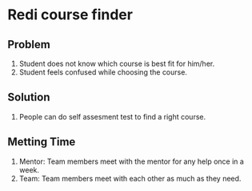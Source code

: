 # Redi course finder

## Problem

1. Student does not know which course is best fit for him/her.
2. Student feels confused while choosing the course.

## Solution

1. People can do self assesment test to find a right course.

## Metting Time

1. Mentor: Team members meet with the mentor for any help once in a week.
2. Team: Team members meet with each other as much as they need.
